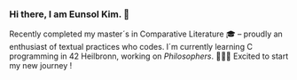 ### Hi there, I am Eunsol Kim. 👋

Recently completed my master´s in Comparative Literature 🎓 – proudly an enthusiast of textual practices who codes.
I´m currently learning C programming in 42 Heilbronn, working on *Philosophers*. 👩🏻‍💻 Excited to start my new journey !
<!--
**euns-kim/euns-kim** is a ✨ _special_ ✨ repository because its `README.md` (this file) appears on your GitHub profile.

Here are some ideas to get you started:

- 🔭 I’m currently working on ...
- 🌱 I’m currently learning ...
- 👯 I’m looking to collaborate on ...
- 🤔 I’m looking for help with ...
- 💬 Ask me about ...
- 📫 How to reach me: ...
- 😄 Pronouns: ...
- ⚡ Fun fact: ...
-->
